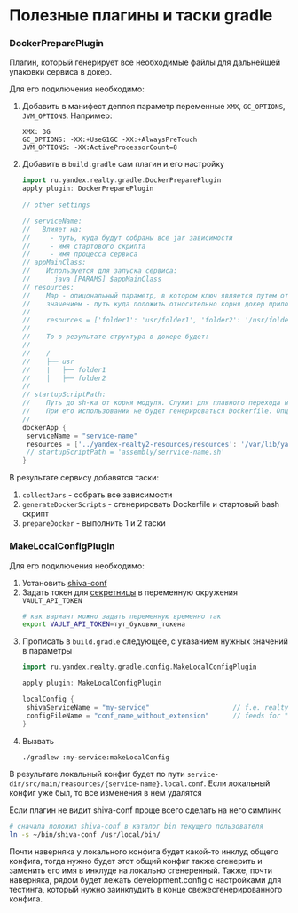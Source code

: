 # Полезные плагины и таски gradle

### DockerPreparePlugin

Плагин, который генерирует все необходимые файлы для дальнейшей упаковки сервиса в докер.

Для его подключения необходимо:

1. Добавить в манифест деплоя параметр переменные `XMX`, `GC_OPTIONS`, `JVM_OPTIONS`. Например:
   ```
   XMX: 3G
   GC_OPTIONS: -XX:+UseG1GC -XX:+AlwaysPreTouch
   JVM_OPTIONS: -XX:ActiveProcessorCount=8
   ```
2. Добавить в `build.gradle` сам плагин и его настройку
   ```groovy
   import ru.yandex.realty.gradle.DockerPreparePlugin
   apply plugin: DockerPreparePlugin
    
   // other settings

   // serviceName:
   //   Влияет на:
   //     - путь, куда будут собраны все jar зависимости
   //     - имя стартового скрипта 
   //     - имя процесса сервиса
   // appMainClass:
   //    Используется для запуска сервиса:
   //      java [PARAMS] $appMainClass
   // resources:
   //    Map - опицональный параметр, в котором ключ является путем откуда скопировать ресурсы, а
   //    значением - путь куда положить относительно корня докер приложения. Например, если указать 
   //
   //    resources = ['folder1': 'usr/folder1', 'folder2': '/usr/folder2']
   //
   //    То в результате структура в докере будет: 
   //
   //    /
   //    ├── usr
   //    |   ├── folder1
   //    │   ├── folder2
   //    
   // startupScriptPath:
   //    Путь до sh-ка от корня модуля. Служит для плавного перехода на сгенеренные скрипты.
   //    При его использовании не будет генерироваться Dockerfile. Опцию appMainClass можно не указывать.
   //
   dockerApp {
    serviceName = "service-name"
    resources = ['../yandex-realty2-resources/resources': '/var/lib/yandex/realty2/resources']
    // startupScriptPath = 'assembly/serrvice-name.sh'
   }
   ```

В результате сервису добавятся таски:

1. `collectJars` - собрать все зависимости
2. `generateDockerScripts` - сгенерировать Dockerfile и стартовый bash скрипт
3. `prepareDocker` - выполнить 1 и 2 таски

### MakeLocalConfigPlugin

Для его подключения необходимо:

1. Установить [shiva-conf](https://github.com/YandexClassifieds/shiva-conf)
2. Задать токен
   для [секретницы](https://oauth.yandex-team.ru/authorize?response_type=token&client_id=ce68fbebc76c4ffda974049083729982)
   в переменную окружения `VAULT_API_TOKEN`
   ```bash
   # как вариант можно задать переменную временно так
   export VAULT_API_TOKEN=тут_буковки_токена
   ```
3. Прописать в ```build.gradle``` следующее, с указанием нужных значений в параметры
   ```groovy
   import ru.yandex.realty.gradle.config.MakeLocalConfigPlugin
   
   apply plugin: MakeLocalConfigPlugin
   
   localConfig {
    shivaServiceName = "my-service"                     // f.e. realty-feeds
    configFileName = "conf_name_without_extension"      // feeds for "feeds.conf"
   }

   ```
4. Вызвать
   ```bash 
   ./gradlew :my-service:makeLocalConfig
    ```

В результате локальный конфиг будет по пути ```service-dir/src/main/reasources/{service-name}.local.conf```. Если
локальный конфиг уже был, то все изменения в нем удалятся

Если плагин не видит shiva-conf проще всего сделать на него симлинк

   ```bash
   # сначала положил shiva-conf в каталог bin текущего пользователя 
   ln -s ~/bin/shiva-conf /usr/local/bin/
   ```

Почти наверняка у локального конфига будет какой-то инклуд общего конфига, тогда нужно будет этот общий конфиг также сгенерить и заменить его имя в инклуде на локально сгенеренный.
Также, почти наверняка, рядом будет лежать development.config с настройками для тестинга, который нужно заинклудить в конце свежесгенерированного конфига.